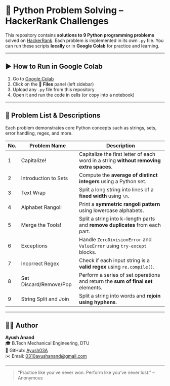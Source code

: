 # 🧠 Python Problem Solving – HackerRank Challenges

This repository contains **solutions to 9 Python programming problems** solved on [HackerRank](https://www.hackerrank.com/). Each problem is implemented in its own `.py` file. You can run these scripts **locally** or in **Google Colab** for practice and learning.

---

## ▶️ How to Run in Google Colab

1. Go to [Google Colab](https://colab.research.google.com/)
2. Click on the 📁 **Files** panel (left sidebar)
3. Upload any `.py` file from this repository
4. Open it and run the code in cells (or copy into a notebook)

---

## 📘 Problem List & Descriptions

Each problem demonstrates core Python concepts such as strings, sets, error handling, regex, and more.

| No. | Problem Name             | Description |
|-----|--------------------------|-------------|
| 1   | Capitalize!              | Capitalize the first letter of each word in a string **without removing extra spaces**. |
| 2   | Introduction to Sets     | Compute the **average of distinct integers** using a Python set. |
| 3   | Text Wrap                | Split a long string into lines of a **fixed width** using `\n`. |
| 4   | Alphabet Rangoli        | Print a **symmetric rangoli pattern** using lowercase alphabets. |
| 5   | Merge the Tools!         | Split a string into k-length parts and **remove duplicates** from each part. |
| 6   | Exceptions               | Handle `ZeroDivisionError` and `ValueError` using `try-except` blocks. |
| 7   | Incorrect Regex          | Check if each input string is a **valid regex** using `re.compile()`. |
| 8   | Set Discard/Remove/Pop  | Perform a series of set operations and return the **sum of final set** elements. |
| 9   | String Split and Join    | Split a string into words and **rejoin using hyphens**. |

---


## 👨‍💻 Author

**Ayush Anand**  
🎓 B.Tech Mechanical Engineering, DTU  
🔗 GitHub: [Ayush03A](https://github.com/Ayush03A)  
✉️ Email: 0310ayushanand@gmail.com

---

> “Practice like you’ve never won. Perform like you’ve never lost.” – Anonymous
